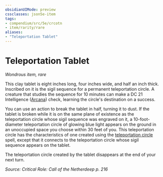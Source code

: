 ```yaml
---
obsidianUIMode: preview
cssclasses: json5e-item
tags:
- compendium/src/5e/crcotn
- item/rarity/rare
aliases: 
- "Teleportation Tablet"
---
```

# Teleportation Tablet
*Wondrous item, rare*  


This clay tablet is eight inches long, four inches wide, and half an inch thick. Inscribed on it is the sigil sequence for a permanent teleportation circle. A creature that studies the sequence for 10 minutes can make a DC 21 Intelligence ([Arcana](Mechanics/Rules/skills.md#Arcana)) check, learning the circle's destination on a success.

You can use an action to break the tablet in half, turning it to dust. If the tablet is broken while it is on the same plane of existence as the teleportation circle whose sigil sequence was engraved on it, a 10-foot-diameter teleportation circle of glowing blue light appears on the ground in an unoccupied space you choose within 30 feet of you. This teleportation circle has the characteristics of one created using the [teleportation circle](Mechanics/spells/teleportation-circle.md) spell, except that it connects to the teleportation circle whose sigil sequence appears on the tablet.

The teleportation circle created by the tablet disappears at the end of your next turn.

*Source: Critical Role: Call of the Netherdeep p. 216*